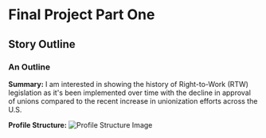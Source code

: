 # Final Project Part One

## Story Outline

### An Outline

**Summary:** I am interested in showing the history of Right-to-Work (RTW) legislation as it's been implemented over time with the decline in approval of unions compared to the recent increase in unionization efforts across the U.S.

**Profile Structure:** 
![Profile Structure Image](https://ci3.googleusercontent.com/mail-img-att/AFCqZUQnJM3uGSnlqqdliTJ6xyFp9XfczqAu3TLEFC03YZ4taSEsVk2WvYOiM77ecIV7S5t2HxB4MqmFT3jqK90zpUKPhRakW8sg3izN78zcuI3WAJ05KDAxrlLZvqEA1rk3F2pIcEskQdWUjY68OxWFno-SAjuzavYAJGzEGAZWxXh9JBrGOYksCGDoD_MBzo3IQdJWDSuQC-akBWltoyt6bQ6c_CVcxjgyn-jnxe66PY8Qdho1JUHWzkVuBsV0EW-_ZEpH9zyOdD29BjfPaZmW_yQicsJeNVq6RrjXzlkTrisNLPNBn_M-CMoHy82zYYuNfgJuBHcU4_BlVFlj8_w6CCfOVhBeIxuxe80faXKxL1NykddIlbClUg9fS4fv2TYVUaK2O7_W8597-gJf5M28xXkdXZC-TVdVUyzEO-pm2tmfGZykaP8kavsalnbgCdkotkvX42cAkYhY9Mc6JPoZm6pxMy4CrFZ67ZUvmH5ec5CK8PZso-auRviyo5_onO4rMQdkOJr12VilaYpJxkhUlCiqJNCGjcSz16jAIJIo0Gc1kPMjzoqhhIWO02kR4vBj-VL6ogS14t9v7kijzsSGeVgZWoLvCO3HXGtT9idzHT_eoN-3dpGJS3zKKWM3I1rESqAnCusiqmS4ljJsID953zFtkOY5D_iHzJIDExv5o8GGpSnKdo4aXZXM6d4t-dQZWUfdVQRSNKWGvwG4gCFJh5JqBYNGQqu2t-nPHkvPSe3haCgUQQ60DPGGSXzcrttcLS2MjJGYtd2TmST_DRJ7QntOp8Q5mwS8Kh7cvIELKqVFXmKH7dk-DIkWH76c6fW4V8iC5qOMUbz10EDwrB7VUimCV7nT4DmNfnzojxdBkpmS_TBtFWvDC4PusY65az5TDKP8LiQPUoaQ0qhCW32Jl-GN3lr9RlpXRwe2YKMyik28v-9c26Tez6XHCQdurWNmEB12ZbD-NKvWabzrdiRgGd-86U-JetspQF9KBEbIGtX_S6YVuBY0ZjRhqXvRV9Bx3-w=s0-l75-ft)
